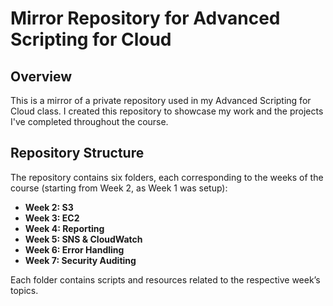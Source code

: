 # Mirror Repository for Advanced Scripting for Cloud

## Overview

This is a mirror of a private repository used in my Advanced Scripting for Cloud class. I created this repository to showcase my work and the projects I've completed throughout the course.

## Repository Structure

The repository contains six folders, each corresponding to the weeks of the course (starting from Week 2, as Week 1 was setup):

- **Week 2: S3**
- **Week 3: EC2**
- **Week 4: Reporting**
- **Week 5: SNS & CloudWatch**
- **Week 6: Error Handling**
- **Week 7: Security Auditing**

Each folder contains scripts and resources related to the respective week’s topics.
